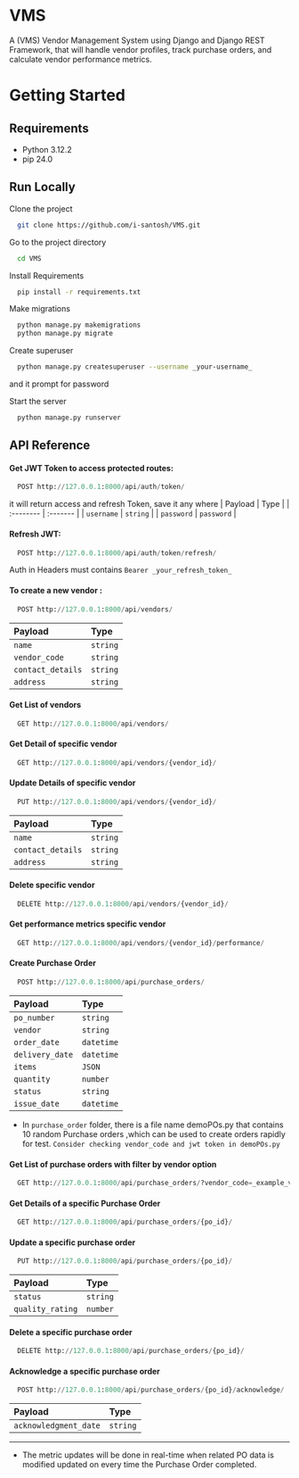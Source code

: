 # VMS

A (VMS) Vendor Management System using Django and Django REST Framework, that will handle vendor profiles, track purchase orders, and calculate vendor performance metrics.


# Getting Started

## Requirements

- Python 3.12.2
- pip 24.0


## Run Locally

Clone the project

```bash
  git clone https://github.com/i-santosh/VMS.git
```

Go to the project directory

```bash
  cd VMS
```

Install Requirements

```bash
  pip install -r requirements.txt
```

Make migrations

```bash
  python manage.py makemigrations
  python manage.py migrate
```

Create superuser

```bash
  python manage.py createsuperuser --username _your-username_
```
 and it prompt for password

Start the server

```bash
  python manage.py runserver
```


## API Reference
#### Get JWT Token to access protected routes:

```python
  POST http://127.0.0.1:8000/api/auth/token/
```
it will return access and refresh Token, save it any where
| Payload | Type     |
| :-------- | :------- |
| `username` | `string` |
| `password` | `password` |

#### Refresh JWT:

```python
  POST http://127.0.0.1:8000/api/auth/token/refresh/
```
Auth in Headers must contains `Bearer _your_refresh_token_`

#### To create a new vendor :

```python
  POST http://127.0.0.1:8000/api/vendors/
```

| Payload | Type     |
| :-------- | :------- |
| `name` | `string` |
| `vendor_code` | `string` |
| `contact_details` | `string` |
| `address` | `string` |

#### Get List of vendors

```python
  GET http://127.0.0.1:8000/api/vendors/
```

#### Get Detail of specific vendor

```python
  GET http://127.0.0.1:8000/api/vendors/{vendor_id}/
```
#### Update Details of specific vendor

```python
  PUT http://127.0.0.1:8000/api/vendors/{vendor_id}/
```
| Payload | Type     |
| :-------- | :------- |
| `name` | `string` |
| `contact_details` | `string` |
| `address` | `string` |

#### Delete specific vendor

```python
  DELETE http://127.0.0.1:8000/api/vendors/{vendor_id}/
```
#### Get performance metrics specific vendor

```python
  GET http://127.0.0.1:8000/api/vendors/{vendor_id}/performance/
```

#### Create Purchase Order 

```python
  POST http://127.0.0.1:8000/api/purchase_orders/
```
| Payload | Type     |
| :-------- | :------- |
| `po_number` | `string` |
| `vendor` | `string` |
| `order_date` | `datetime` |
| `delivery_date` | `datetime` |
| `items` | `JSON` |
| `quantity` | `number` |
| `status` | `string` |
| `issue_date` | `datetime` |

- In `purchase_order` folder, there is a file name demoPOs.py that contains 10 random Purchase orders ,which can be used to create orders rapidly for test. `Consider checking vendor_code and jwt token in demoPOs.py`

#### Get List of purchase orders with filter by vendor option

```python
  GET http://127.0.0.1:8000/api/purchase_orders/?vendor_code=_example_vendor_code
```

#### Get Details of a specific Purchase Order

```python
  GET http://127.0.0.1:8000/api/purchase_orders/{po_id}/
```
#### Update a specific purchase order

```python
  PUT http://127.0.0.1:8000/api/purchase_orders/{po_id}/
```

| Payload | Type     |
| :-------- | :------- |
| `status` | `string` |
| `quality_rating` | `number` |

#### Delete a specific purchase order

```python
  DELETE http://127.0.0.1:8000/api/purchase_orders/{po_id}/
```
#### Acknowledge a specific purchase order

```python
  POST http://127.0.0.1:8000/api/purchase_orders/{po_id}/acknowledge/
```

| Payload | Type     |
| :-------- | :------- |
| `acknowledgment_date` | `string` |

***
- The metric updates will be done in real-time when related PO data is modified updated on every time the Purchase Order completed.

